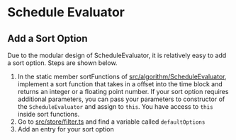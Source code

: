 # Schedule Evaluator

## Add a Sort Option

Due to the modular design of ScheduleEvaluator, it is relatively easy to add a sort option. Steps are shown below.

1. In the static member sortFunctions of [src/algorithm/ScheduleEvaluator](/src/algorithm/ScheduleEvaluator.ts), implement a sort function that takes in a offset into the time block and returns an integer or a floating point number. If your sort option requires additional parameters, you can pass your parameters to constructor of the `ScheduleEvaluator` and assign to `this`. You have access to `this` inside sort functions.
2. Go to [src/store/filter.ts](/src/store/filter.ts) and find a variable called `defaultOptions`
3. Add an entry for your sort option
